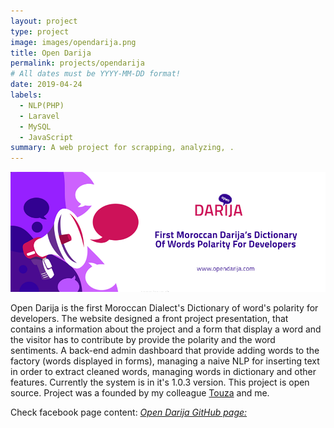 ```yaml
---
layout: project
type: project
image: images/opendarija.png
title: Open Darija
permalink: projects/opendarija
# All dates must be YYYY-MM-DD format!
date: 2019-04-24
labels:
  - NLP(PHP)
  - Laravel
  - MySQL
  - JavaScript
summary: A web project for scrapping, analyzing, .
---
```


<img class="ui medium right floated rounded image" src="../images/OpenDarijaCover.png">

Open Darija is the first Moroccan Dialect's Dictionary of word's polarity for developers. The website designed a front project presentation, that contains a information about the project and a form that display a word and the visitor has to contribute by provide the polarity and the word sentiments. 
A back-end admin dashboard that provide adding words to the factory (words displayed in forms), managing a naive NLP for inserting text in order to extract cleaned words, managing words in dictionary and other features. 
Currently the system is in it's 1.0.3 version.
This project is open source. 
Project was a founded by my colleague  <a href="https://github.com/Touza"><i class="large github icon"></i>Touza</a> and me. 

Check facebook page content: <a href="https://www.facebook.com/opendarija/"><i class="large facebook icon">
Open Darija GitHub page: <a href="https://github.com/Open-darija"><i class="large github icon"> 